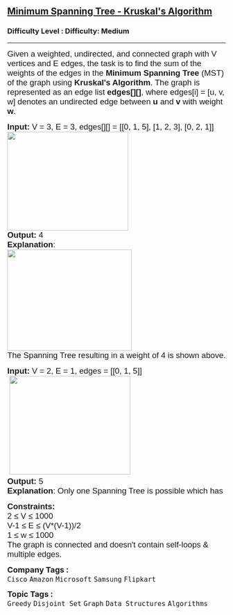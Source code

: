 <h2><a href="https://www.geeksforgeeks.org/problems/minimum-spanning-tree-kruskals-algorithm/1?page=1&company=Amazon&status=unsolved&sortBy=latest">Minimum Spanning Tree - Kruskal's Algorithm</a></h2><h3>Difficulty Level : Difficulty: Medium</h3><hr><div class="problems_problem_content__Xm_eO"><p><span style="font-family: arial, helvetica, sans-serif;"><span style="font-size: 18.6667px;">Given a weighted, undirected, and connected graph with V vertices and E edges, the task is to find the sum of the weights of the edges in the <strong>Minimum Spanning Tree</strong> (MST) of the graph using <strong>Kruskal's Algorithm</strong>. The graph is represented as an edge list <strong>edges[][]</strong>, where edges[i] = [u, v, w] denotes an undirected edge between <strong>u</strong> and <strong>v </strong>with weight <strong>w</strong>.</span></span></p>
<pre><span style="font-size: 14pt; font-family: arial, helvetica, sans-serif;"><strong>Input:</strong> V = 3, E = 3, edges[][] = [[0, 1, 5], [1, 2, 3], [0, 2, 1]]
<img src="https://media.geeksforgeeks.org/img-practice/prod/addEditProblem/888914/Web/Other/blobid0_1745301795.jpg" width="279" height="227"><br><strong>Output: </strong>4
<strong>Explanation</strong>:
<img src="https://media.geeksforgeeks.org/img-practice/prod/addEditProblem/888914/Web/Other/blobid1_1745301818.jpg" width="287" height="233"><br>The Spanning Tree resulting in a weight of 4 is shown above.</span></pre>
<pre><span style="font-size: 14pt; font-family: arial, helvetica, sans-serif;"><strong style="white-space: normal;">Input: </strong><span style="white-space: normal;">V = 2, E = 1, edges = [[0, 1, 5]]</span></span><br><span style="font-size: 14pt; font-family: arial, helvetica, sans-serif;"> <img src="https://media.geeksforgeeks.org/img-practice/prod/addEditProblem/888914/Web/Other/blobid2_1745301846.jpg" width="279" height="227"> </span><br><span style="font-size: 14pt; font-family: arial, helvetica, sans-serif;"><strong>Output: </strong>5 </span><br><span style="font-size: 14pt; font-family: arial, helvetica, sans-serif;"><strong>Explanation</strong>: Only one Spanning Tree is possible which has a weight of 5.<br></span></pre>
<p><strong style="font-family: arial, helvetica, sans-serif; font-size: 14pt;">Constraints:<br></strong><span style="font-size: 14pt; font-family: arial, helvetica, sans-serif;">2 ≤ V ≤ 1000<br>V-1 ≤ E ≤ (V*(V-1))/2<br>1 ≤ w ≤ 1000<br>The graph is connected and doesn't contain self-loops &amp; multiple edges.</span></p></div><p><span style=font-size:18px><strong>Company Tags : </strong><br><code>Cisco</code>&nbsp;<code>Amazon</code>&nbsp;<code>Microsoft</code>&nbsp;<code>Samsung</code>&nbsp;<code>Flipkart</code>&nbsp;<br><p><span style=font-size:18px><strong>Topic Tags : </strong><br><code>Greedy</code>&nbsp;<code>Disjoint Set</code>&nbsp;<code>Graph</code>&nbsp;<code>Data Structures</code>&nbsp;<code>Algorithms</code>&nbsp;
